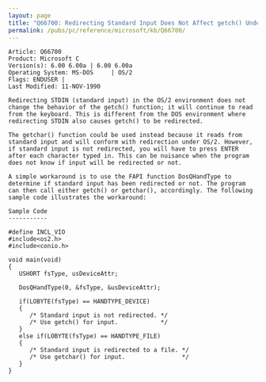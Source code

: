 ```yaml
---
layout: page
title: "Q66700: Redirecting Standard Input Does Not Affect getch() Under OS/2"
permalink: /pubs/pc/reference/microsoft/kb/Q66700/
---
```


	Article: Q66700
	Product: Microsoft C
	Version(s): 6.00 6.00a | 6.00 6.00a
	Operating System: MS-DOS     | OS/2
	Flags: ENDUSER |
	Last Modified: 11-NOV-1990
	
	Redirecting STDIN (standard input) in the OS/2 environment does not
	change the behavior of the getch() function; it will continue to read
	from the keyboard. This is different from the DOS environment where
	redirecting STDIN also causes getch() to be redirected.
	
	The getchar() function could be used instead because it reads from
	standard input and will conform with redirection under OS/2. However,
	if standard input is not redirected, you will have to press ENTER
	after each character typed in. This can be nuisance when the program
	does not know if input will be redirected or not.
	
	A simple workaround is to use the FAPI function DosQHandType to
	determine if standard input has been redirected or not. The program
	can then call either getch() or getchar(), accordingly. The following
	sample code illustrates the workaround:
	
	Sample Code
	-----------
	
	#define INCL_VIO
	#include<os2.h>
	#include<conio.h>
	
	void main(void)
	{
	   USHORT fsType, usDeviceAttr;
	
	   DosQHandType(0, &fsType, &usDeviceAttr);
	
	   if(LOBYTE(fsType) == HANDTYPE_DEVICE)
	   {
	      /* Standard input is not redirected. */
	      /* Use getch() for input.            */
	   }
	   else if(LOBYTE(fsType) == HANDTYPE_FILE)
	   {
	      /* Standard input is redirected to a file. */
	      /* Use getchar() for input.                */
	   }
	}
